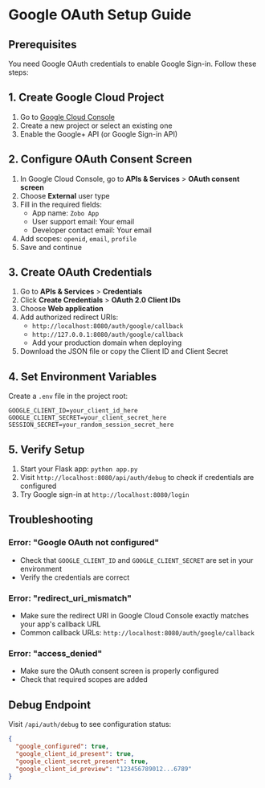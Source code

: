 # Google OAuth Setup Guide

## Prerequisites
You need Google OAuth credentials to enable Google Sign-in. Follow these steps:

## 1. Create Google Cloud Project
1. Go to [Google Cloud Console](https://console.cloud.google.com/)
2. Create a new project or select an existing one
3. Enable the Google+ API (or Google Sign-in API)

## 2. Configure OAuth Consent Screen
1. In Google Cloud Console, go to **APIs & Services** > **OAuth consent screen**
2. Choose **External** user type
3. Fill in the required fields:
   - App name: `Zobo App`
   - User support email: Your email
   - Developer contact email: Your email
4. Add scopes: `openid`, `email`, `profile`
5. Save and continue

## 3. Create OAuth Credentials
1. Go to **APIs & Services** > **Credentials**
2. Click **Create Credentials** > **OAuth 2.0 Client IDs**
3. Choose **Web application**
4. Add authorized redirect URIs:
   - `http://localhost:8080/auth/google/callback`
   - `http://127.0.0.1:8080/auth/google/callback`
   - Add your production domain when deploying
5. Download the JSON file or copy the Client ID and Client Secret

## 4. Set Environment Variables
Create a `.env` file in the project root:

```env
GOOGLE_CLIENT_ID=your_client_id_here
GOOGLE_CLIENT_SECRET=your_client_secret_here
SESSION_SECRET=your_random_session_secret_here
```

## 5. Verify Setup
1. Start your Flask app: `python app.py`
2. Visit `http://localhost:8080/api/auth/debug` to check if credentials are configured
3. Try Google sign-in at `http://localhost:8080/login`

## Troubleshooting

### Error: "Google OAuth not configured"
- Check that `GOOGLE_CLIENT_ID` and `GOOGLE_CLIENT_SECRET` are set in your environment
- Verify the credentials are correct

### Error: "redirect_uri_mismatch"
- Make sure the redirect URI in Google Cloud Console exactly matches your app's callback URL
- Common callback URLs: `http://localhost:8080/auth/google/callback`

### Error: "access_denied" 
- Make sure the OAuth consent screen is properly configured
- Check that required scopes are added

## Debug Endpoint
Visit `/api/auth/debug` to see configuration status:
```json
{
  "google_configured": true,
  "google_client_id_present": true,
  "google_client_secret_present": true,
  "google_client_id_preview": "123456789012...6789"
}
```